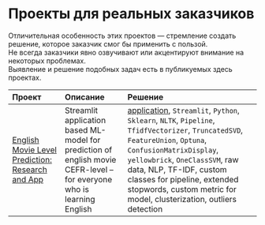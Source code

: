 # Проекты для реальных заказчиков

Отличительная особенность этих проектов — стремление создать решение, которое заказчик смог бы применить с пользой.  
Не всегда заказчики явно озвучивают или акцентируют внимание на некоторых проблемах.  
Выявление и решение подобных задач есть в публикуемых здесь проектах.


| Проект                | Описание           | Решение          |
|:----------------------|:----------------------|:--------------------------|
| [English Movie Level Prediction: Research and App](https://github.com/Nanobelka/english_subtitles_level) | Streamlit application based ML-model for prediction of english movie CEFR-level – for everyone who is learning English | [application](https://movie-level.streamlit.app/), `Streamlit`, `Python`, `Sklearn`, `NLTK`, `Pipeline`, `TfidfVectorizer`, `TruncatedSVD`, `FeatureUnion`, `Optuna`, `ConfusionMatrixDisplay`, `yellowbrick`, `OneClassSVM`, raw data, NLP, TF-IDF, custom classes for pipeline, extended stopwords, custom metric for model, clusterization, outliers detection |
